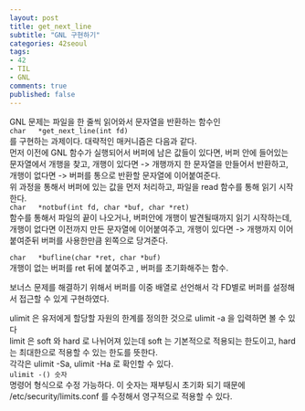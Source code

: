 ```yaml
---
layout: post
title: get_next_line
subtitle: "GNL 구현하기"
categories: 42seoul
tags:
- 42
- TIL
- GNL
comments: true
published: false
---
```


GNL 문제는 파일을 한 줄씩 읽어와서 문자열을 반환하는 함수인  
`char	*get_next_line(int fd)`  
를 구현하는 과제이다. 
대략적인 매커니즘은 다음과 같다.  
먼저 이전에 GNL 함수가 실행되어서 버퍼에 남은 값들이 있다면, 버퍼 안에 들어있는 문자열에서 개행을 찾고, 개행이 있다면 -> 개행까지 한 문자열을 만들어서 반환하고, 개행이 없다면 -> 버퍼를 통으로 반환할 문자열에 이어붙여준다.  
위 과정을 통해서 버퍼에 있는 값을 먼저 처리하고, 파일을 read 함수를 통해 읽기 시작한다.  
`char	*notbuf(int fd, char *buf, char *ret)`  
함수를 통해서 파일의 끝이 나오거나, 버퍼안에 개행이 발견될때까지 읽기 시작하는데, 개행이 없다면 이전까지 만든 문자열에 이어붙여주고, 개행이 있다면 -> 개행까지 이어붙여준뒤 버퍼를 사용한만큼 왼쪽으로 당겨준다.


`char	*bufline(char *ret, char *buf)`  
개행이 없는 버퍼를 ret 뒤에 붙여주고 , 버퍼를 초기화해주는 함수.

보너스 문제를 해결하기 위해서 버퍼를 이중 배열로 선언해서 각 FD별로 버퍼를 설정해서 접근할 수 있게 구현하였다. 

ulimit 은 유저에게 할당할 자원의 한계를 정의한 것으로 ulimit -a 을 입력하면 볼 수 있다  
limit 은 soft 와 hard 로 나뉘어져 있는데 soft 는 기본적으로 적용되는 한도이고, hard 는 최대한으로 적용할 수 있는 한도를 뜻한다.  
각각은 ulimit -Sa, ulimit -Ha 로 확인할 수 있다.  
`ulimit -() 숫자`  
명령어 형식으로 수정 가능하다.  이 숫자는 재부팅시 초기화 되기 때문에  
/etc/security/limits.conf 를 수정해서 영구적으로 적용할 수 있다.   
